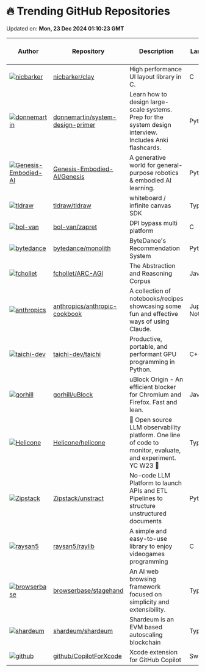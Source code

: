 # 🔥 Trending GitHub Repositories

Updated on: **Mon, 23 Dec 2024 01:10:23 GMT**

| Author | Repository | Description | Language | ⭐ Total Stars | 🌟 Stars Today |
|--------|------------|-------------|----------|----------------|----------------|
| [![nicbarker](https://avatars.githubusercontent.com/u/2264338?s=40&v=4)](https://github.com/nicbarker) | [nicbarker/clay](https://github.com/nicbarker/clay) | High performance UI layout library in C. | C | 5487 | 1,544 |
| [![donnemartin](https://avatars.githubusercontent.com/u/5458997?s=40&v=4)](https://github.com/donnemartin) | [donnemartin/system-design-primer](https://github.com/donnemartin/system-design-primer) | Learn how to design large-scale systems. Prep for the system design interview. Includes Anki flashcards. | Python | 281085 | 418 |
| [![Genesis-Embodied-AI](https://avatars.githubusercontent.com/u/19647225?s=40&v=4)](https://github.com/Genesis-Embodied-AI) | [Genesis-Embodied-AI/Genesis](https://github.com/Genesis-Embodied-AI/Genesis) | A generative world for general-purpose robotics & embodied AI learning. | Python | 17642 | 1,337 |
| [![tldraw](https://avatars.githubusercontent.com/u/23072548?s=40&v=4)](https://github.com/tldraw) | [tldraw/tldraw](https://github.com/tldraw/tldraw) | whiteboard / infinite canvas SDK | TypeScript | 37049 | 305 |
| [![bol-van](https://avatars.githubusercontent.com/u/9076680?s=40&v=4)](https://github.com/bol-van) | [bol-van/zapret](https://github.com/bol-van/zapret) | DPI bypass multi platform | C | 9100 | 92 |
| [![bytedance](https://avatars.githubusercontent.com/u/992199?s=40&v=4)](https://github.com/bytedance) | [bytedance/monolith](https://github.com/bytedance/monolith) | ByteDance's Recommendation System | Python | 3064 | 306 |
| [![fchollet](https://avatars.githubusercontent.com/u/710255?s=40&v=4)](https://github.com/fchollet) | [fchollet/ARC-AGI](https://github.com/fchollet/ARC-AGI) | The Abstraction and Reasoning Corpus | JavaScript | 3861 | 69 |
| [![anthropics](https://avatars.githubusercontent.com/u/34638987?s=40&v=4)](https://github.com/anthropics) | [anthropics/anthropic-cookbook](https://github.com/anthropics/anthropic-cookbook) | A collection of notebooks/recipes showcasing some fun and effective ways of using Claude. | Jupyter Notebook | 7821 | 196 |
| [![taichi-dev](https://avatars.githubusercontent.com/u/6553256?s=40&v=4)](https://github.com/taichi-dev) | [taichi-dev/taichi](https://github.com/taichi-dev/taichi) | Productive, portable, and performant GPU programming in Python. | C++ | 26282 | 127 |
| [![gorhill](https://avatars.githubusercontent.com/u/585534?s=40&v=4)](https://github.com/gorhill) | [gorhill/uBlock](https://github.com/gorhill/uBlock) | uBlock Origin - An efficient blocker for Chromium and Firefox. Fast and lean. | JavaScript | 48290 | 48 |
| [![Helicone](https://avatars.githubusercontent.com/u/26822232?s=40&v=4)](https://github.com/Helicone) | [Helicone/helicone](https://github.com/Helicone/helicone) | 🧊 Open source LLM observability platform. One line of code to monitor, evaluate, and experiment. YC W23 🍓 | TypeScript | 2600 | 26 |
| [![Zipstack](https://avatars.githubusercontent.com/u/117059509?s=40&v=4)](https://github.com/Zipstack) | [Zipstack/unstract](https://github.com/Zipstack/unstract) | No-code LLM Platform to launch APIs and ETL Pipelines to structure unstructured documents | Python | 2907 | 171 |
| [![raysan5](https://avatars.githubusercontent.com/u/5766837?s=40&v=4)](https://github.com/raysan5) | [raysan5/raylib](https://github.com/raysan5/raylib) | A simple and easy-to-use library to enjoy videogames programming | C | 23472 | 24 |
| [![browserbase](https://avatars.githubusercontent.com/u/2474027?s=40&v=4)](https://github.com/browserbase) | [browserbase/stagehand](https://github.com/browserbase/stagehand) | An AI web browsing framework focused on simplicity and extensibility. | TypeScript | 2079 | 116 |
| [![shardeum](https://avatars.githubusercontent.com/u/44451818?s=40&v=4)](https://github.com/shardeum) | [shardeum/shardeum](https://github.com/shardeum/shardeum) | Shardeum is an EVM based autoscaling blockchain | TypeScript | 25776 | 796 |
| [![github](https://avatars.githubusercontent.com/u/65916846?s=40&v=4)](https://github.com/github) | [github/CopilotForXcode](https://github.com/github/CopilotForXcode) | Xcode extension for GitHub Copilot | Swift | 2433 | 107 |
